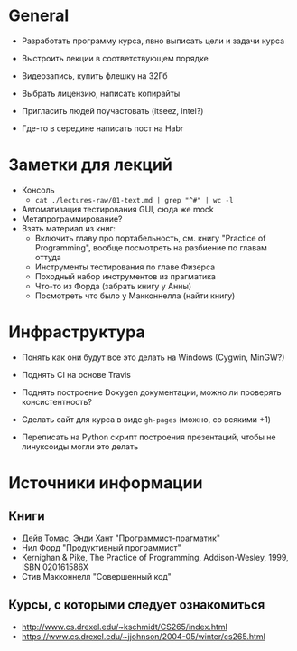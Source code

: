 # General
  - Разработать программу курса, явно выписать цели и задачи курса

  - Выстроить лекции в соответствующем порядке
  - Видеозапись, купить флешку на 32Гб

  - Выбрать лицензию, написать копирайты
  - Пригласить людей поучастовать (itseez, intel?)
  - Где-то в середине написать пост на Habr

# Заметки для лекций
 
  - Консоль
    - `cat ./lectures-raw/01-text.md | grep "^#" | wc -l`
  - Автоматизация тестирования GUI, сюда же mock
  - Метапрограммирование?
  - Взять материал из книг:
    - Включить главу про портабельность, см. книгу "Practice of Programming",
      вообще посмотреть на разбиение по главам оттуда
    - Инструменты тестирования по главе Физерса
    - Походный набор инструментов из прагматика
    - Что-то из Форда (забрать книгу у Анны)
    - Посмотреть что было у Макконнелла (найти книгу)

# Инфраструктура

  - Понять как они будут все это делать на Windows (Cygwin, MinGW?)
  - Поднять CI на основе Travis
  - Поднять построение Doxygen документации, можно ли проверять консистентность?

  - Сделать сайт для курса в виде `gh-pages` (можно, со всякими +1)
  - Переписать на Python скрипт построения презентаций, чтобы не линуксоиды
    могли это делать

# Источники информации

## Книги

  - Дейв Томас, Энди Хант "Программист-прагматик"
  - Нил Форд "Продуктивный программист"
  - Kernighan & Pike, The Practice of Programming, Addison-Wesley, 1999, ISBN 020161586X 
  - Стив Макконнелл "Совершенный код"

## Курсы, с которыми следует ознакомиться

  - <http://www.cs.drexel.edu/~kschmidt/CS265/index.html>
  - <https://www.cs.drexel.edu/~jjohnson/2004-05/winter/cs265.html>